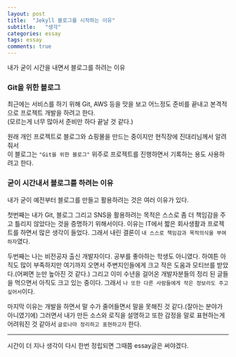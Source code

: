 ```yaml
---
layout: post
title:  "Jekyll 블로그를 시작하는 이유"
subtitle:   "생각"
categories: essay
tags: essay
comments: true
---
```


내가 굳이 시간을 내면서 블로그를 하려는 이유    



### Git을 위한 블로그

최근에는 서비스를 하기 위해 Git, AWS 등을 맛을 보고 어느정도 준비를 끝내고 본격적으로 프로젝트 개발을 하려고 한다.  
(모르는게 너무 많아서 준비만 하다 끝날 것 같다.)    

원래 개인 프로젝트로 블로그와 쇼핑몰을 만드는 중이지만 현직장에 진대리님께서 알려줘서  
이 블로그는 `"Git을 위한 블로그"` 위주로 프로젝트를 진행하면서 기록하는 용도 사용하려고 한다.    



### 굳이 시간내서 블로그를 하려는 이유

내가 굳이 예전부터 블로그를 만들고 활용하려는 것은 여러 이유가 있다.

첫번째는 내가 Git, 블로그 그리고 SNS을 활용하려는 목적은 스스로 좀 더 책임감을 주고 틀리지 않았다는 것을 증명하기 위해서이다. 이유는 IT에서 짧은 회사생활과 프로젝트를 하면서 많은 생각이 들었다. 그래서 내린 결론이 `내 스스로 책임감과 목적의식을 부여하자`였다.

두번째는 나는 비전공자 출신 개발자이다. 공부를 좋아하는 학생도 아니였다. 하여튼 아직도 많이 부족하지만 여기까지 오면서 주변지인들에게 크고 작은 도움과 모티브를 받았다.(어쩌면 눈만 높아진 것 같다.) 그리고 이미 수년을 걸어온 개발자분들의 정리 된 글들을 먹으면서 아직도 크고 있는 중이다. 그래서 `나 또한 다른 사람들에게 작은 정보라도 주고 싶어서`이다.

마지막 이유는 개발을 하면서 말 수가 줄어들면서 말을 못해진 것 같다.(잘아는 분야가 아니였기에) 그러면서 내가 만든 소스와 로직을 설명하고 또한 감정을 말로 표현하는게 어려워진 것 같아서 `글로나마 정리하고 표현하고자` 한다.

---
시간이 더 지나 생각이 다시 한번 정립되면 그때쯤 essay글은 써야겠다.